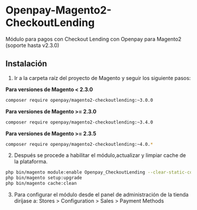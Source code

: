 # Openpay-Magento2-CheckoutLending

Módulo para pagos con Checkout Lending con Openpay para Magento2 (soporte hasta v2.3.0)

## Instalación

1. Ir a la carpeta raíz del proyecto de Magento y seguir los siguiente pasos:

**Para versiones de Magento < 2.3.0**
```bash    
composer require openpay/magento2-checkoutlending:~3.0.0
```

**Para versiones de Magento >= 2.3.0**
```bash    
composer require openpay/magento2-checkoutlending:~3.4.0
```

**Para versiones de Magento >= 2.3.5**
```bash    
composer require openpay/magento2-checkoutlending:~4.0.*
```

2. Después se procede a habilitar el módulo,actualizar y limpiar cache de la plataforma.

```bash    
php bin/magento module:enable Openpay_CheckoutLending --clear-static-content
php bin/magento setup:upgrade
php bin/magento cache:clean
```

3. Para configurar el módulo desde el panel de administración de la tienda diríjase a: Stores > Configuration > Sales > Payment Methods
